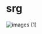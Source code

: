# srg
![images (1)](https://github.com/Chnurki/Chnurki.github.io/assets/145833637/a05cc621-26d9-4428-8c85-99b91a6f7f9e)
